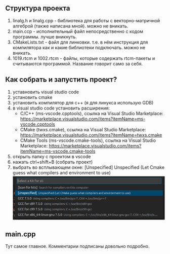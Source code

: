 Структура проекта
-----------------

1. linalg.h и linalg.cpp - библиотека для работы с векторно-матричной алгеброй (также написана мной). можно не вникать. 
2. main.ccp - исполнительный файл непосредственно с кодом программы. лучше вникнуть.
3. CMakeLists.txt - файл для линковки. т.е. в нём инструкция для компилятора как и какие библиотеки подключать. можно не вникать.
4. 1019.rtcm и 1002.rtcm - файлы, которые содержать rtcm-пакеты и считываются программой. Название говорит само за себя.

Как собрать и запустить проект?
-------------------------------
1. уставновить visual studio code
2. установить cmake
3. установить компилятор для c++ (я для линукса использую GDB)
4. в visual studio code установить расширения: 
	- C/C++	(ms-vscode.cpptools), ссылка на Visual Studio Marketplace: 
	https://marketplace.visualstudio.com/items?itemName=ms-vscode.cpptools
	- CMake (twxs.cmake), ссылка на Visual Studio Marketplace: 
	https://marketplace.visualstudio.com/items?itemName=twxs.cmake
	- CMake Tools (ms-vscode.cmake-tools), ссылка на Visual Studio Marketplace: 
	https://marketplace.visualstudio.com/items?itemName=ms-vscode.cmake-tools
5. открыть папку с проектом в vscode
6. нажать ctrl+shift+B (собрать проект)
7. выбрать во всплывающем окне: [Unspecified] Unspecified (Let Cmake guess what compilers and environment to use)
![alt text](unspec.png "скриншот всплывающего окна")

main.cpp
--------

Тут самое главное. Комментарии подписаны довольно подробно.
